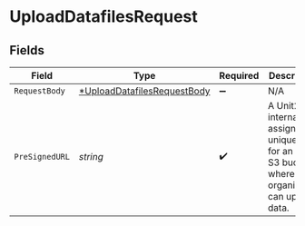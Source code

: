 # UploadDatafilesRequest


## Fields

| Field                                                                                                 | Type                                                                                                  | Required                                                                                              | Description                                                                                           |
| ----------------------------------------------------------------------------------------------------- | ----------------------------------------------------------------------------------------------------- | ----------------------------------------------------------------------------------------------------- | ----------------------------------------------------------------------------------------------------- |
| `RequestBody`                                                                                         | [*UploadDatafilesRequestBody](../../models/operations/uploaddatafilesrequestbody.md)                  | :heavy_minus_sign:                                                                                    | N/A                                                                                                   |
| `PreSignedURL`                                                                                        | *string*                                                                                              | :heavy_check_mark:                                                                                    | A Unit21 internally-assigned unique url for an AWS S3 bucket where your organization can upload data. |